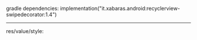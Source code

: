 gradle dependencies:
    implementation("it.xabaras.android:recyclerview-swipedecorator:1.4")

--------------------------------------------------------------------------------------------
res/value/style:

  <resources>
      <style name="DialogStyle" parent="Theme.Design.Light.BottomSheetDialog">
          <item name="android:windowIsFloating">false</item>
          <item name="android:statusBarColor">@android:color/transparent</item>
          <item name="android:windowSoftInputMode">adjustResize</item>
      </style>

  </resources>
